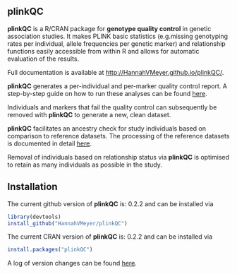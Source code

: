
<!-- README.md is generated from README.Rmd. Please edit that file -->
<i class="fa fa-map" aria-hidden="true"></i> plinkQC
----------------------------------------------------

**plinkQC** is a R/CRAN package for **genotype quality control** in genetic association studies. It makes PLINK basic statistics (e.g.missing genotyping rates per individual, allele frequencies per genetic marker) and relationship functions easily accessible from within R and allows for automatic evaluation of the results.

Full documentation is available at <http://HannahVMeyer.github.io/plinkQC/>.

**plinkQC** generates a per-individual and per-marker quality control report. A step-by-step guide on how to run these analyses can be found [here](https://hannahvmeyer.github.io/plinkQC/articles/plinkQC.html).

Individuals and markers that fail the quality control can subsequently be removed with **plinkQC** to generate a new, clean dataset.

**plinkQC** facilitates an ancestry check for study individuals based on comparison to reference datasets. The processing of the reference datasets is documented in detail [here](https://hannahvmeyer.github.io/plinkQC/articles/AncestryCheck.html).

Removal of individuals based on relationship status via **plinkQC** is optimised to retain as many individuals as possible in the study.

<i class="fa fa-rocket" aria-hidden="true"></i> Installation
------------------------------------------------------------

The current github version of **plinkQC** is: 0.2.2 and can be installed via

``` r
library(devtools)
install_github("HannahVMeyer/plinkQC")
```

The current CRAN version of **plinkQC** is: 0.2.2 and can be installed via

``` r
install.packages("plinkQC")
```

A log of version changes can be found [here](https://github.com/HannahVMeyer/plinkQC/blob/master/NEWS.md).
